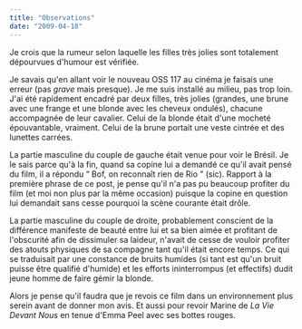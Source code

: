 ```yaml
---
title: "Observations"
date: "2009-04-18"
---
```


Je crois que la rumeur selon laquelle les filles très jolies sont totalement dépourvues d'humour est vérifiée.

Je savais qu'en allant voir le nouveau OSS 117 au cinéma je faisais une erreur (pas _grave_ mais presque). Je me suis installé au milieu, pas trop loin. J'ai été rapidement encadré par deux filles, très jolies (grandes, une brune avec une frange et une blonde avec les cheveux ondulés), chacune accompagnée de leur cavalier. Celui de la blonde était d'une mocheté épouvantable, vraiment. Celui de la brune portait une veste cintrée et des lunettes carrées.

La partie masculine du couple de gauche était venue pour voir le Brésil. Je le sais parce qu'à la fin, quand sa copine lui a demandé ce qu'il avait pensé du film, il a répondu “ Bof, on reconnaît rien de Rio ” (sic). Rapport à la première phrase de ce post, je pense qu'il n'a pas pu beaucoup profiter du film (et moi non plus par la même occasion) puisque la copine en question lui demandait sans cesse pourquoi la scène courante était drôle.

La partie masculine du couple de droite, probablement conscient de la différence manifeste de beauté entre lui et sa bien aimée et profitant de l'obscurité afin de dissimuler sa laideur, n'avait de cesse de vouloir profiter des atouts physiques de sa compagne tant qu'il était encore temps. Ce qui se traduisait par une constance de bruits humides (si tant est qu'un bruit puisse être qualifié d'humide) et les efforts ininterrompus (et effectifs) dudit jeune homme de faire gémir la blonde.

Alors je pense qu'il faudra que je revois ce film dans un environnement plus serein avant de donner mon avis. Et aussi pour revoir Marine de _La Vie Devant Nous_ en tenue d'Emma Peel avec ses bottes rouges.
